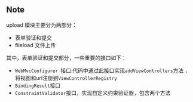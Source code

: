 ## Note

upload 模块主要分为两部分：
* 表单验证和提交
* fileload 文件上传

其中，表单验证和提交部分，一些重要的接口如下：
* `WebMvcConfigurer `接口:代码中通过此接口实现`addViewControllers`方法 ，将视图和url注册到`ViewControllerRegistry`
* `BindingResult`接口
* `ConstraintValidator`接口，实现自定义约束验证器，包含两个方法